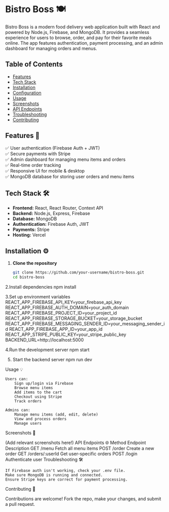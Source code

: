 # Bistro Boss 🍽️

Bistro Boss is a modern food delivery web application built with React and powered by Node.js, Firebase, and MongoDB. It provides a seamless experience for users to browse, order, and pay for their favorite meals online. The app features authentication, payment processing, and an admin dashboard for managing orders and menus.

## Table of Contents

- [Features](#features)
- [Tech Stack](#tech-stack)
- [Installation](#installation)
- [Configuration](#configuration)
- [Usage](#usage)
- [Screenshots](#screenshots)
- [API Endpoints](#api-endpoints)
- [Troubleshooting](#troubleshooting)
- [Contributing](#contributing)

## Features 🚀

✅ User authentication (Firebase Auth + JWT)  
✅ Secure payments with Stripe  
✅ Admin dashboard for managing menu items and orders  
✅ Real-time order tracking  
✅ Responsive UI for mobile & desktop  
✅ MongoDB database for storing user orders and menu items  

## Tech Stack 🛠️

- **Frontend:** React, React Router, Context API  
- **Backend:** Node.js, Express, Firebase  
- **Database:** MongoDB  
- **Authentication:** Firebase Auth, JWT  
- **Payments:** Stripe  
- **Hosting:** Vercel  

## Installation ⚙️

1. **Clone the repository**  
   ```sh
   git clone https://github.com/your-username/bistro-boss.git
   cd bistro-boss

2.Install dependencies
npm install

3.Set up environment variables
REACT_APP_FIREBASE_API_KEY=your_firebase_api_key
REACT_APP_FIREBASE_AUTH_DOMAIN=your_auth_domain
REACT_APP_FIREBASE_PROJECT_ID=your_project_id
REACT_APP_FIREBASE_STORAGE_BUCKET=your_storage_bucket
REACT_APP_FIREBASE_MESSAGING_SENDER_ID=your_messaging_sender_id
REACT_APP_FIREBASE_APP_ID=your_app_id
REACT_APP_STRIPE_PUBLIC_KEY=your_stripe_public_key
BACKEND_URL=http://localhost:5000

4.Run the development server
npm start

5. Start the backend server
   npm run dev

   
Usage 💡

    Users can:
        Sign up/login via Firebase
        Browse menu items
        Add items to the cart
        Checkout using Stripe
        Track orders

    Admins can:
        Manage menu items (add, edit, delete)
        View and process orders
        Manage users
Screenshots 📸

(Add relevant screenshots here!)
API Endpoints 🌐
Method	Endpoint	Description
GET	/menu	Fetch all menu items
POST	/order	Create a new order
GET	/orders/:userId	Get user-specific orders
POST	/login	Authenticate user
Troubleshooting 🛠️

    If Firebase auth isn't working, check your .env file.
    Make sure MongoDB is running and connected.
    Ensure Stripe keys are correct for payment processing.

Contributing 🤝

Contributions are welcome! Fork the repo, make your changes, and submit a pull request.

